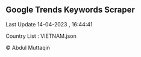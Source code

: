 

## Google Trends Keywords Scraper 
 
Last Update 14-04-2023 , 16:44:41

Country List :
VIETNAM.json



© Abdul Muttaqin 
